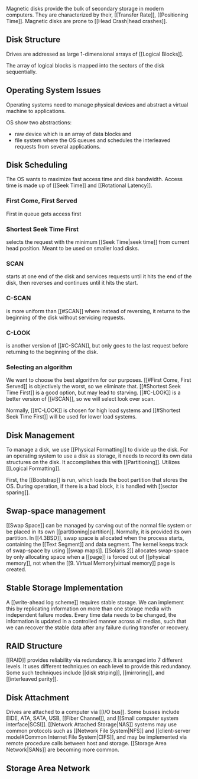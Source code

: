 Magnetic disks provide the bulk of secondary storage in modern computers. They are characterized by their, [[Transfer Rate]], [[Positioning Time]]. Magnetic disks are prone to [[Head Crash|head crashes]]. 

## Disk Structure

Drives are addressed as large 1-dimensional arrays of [[Logical Blocks]]. 

The array of logical blocks is mapped into the sectors of the disk sequentially. 

## Operating System Issues

Operating systems need to manage physical devices and abstract a virtual machine to applications. 

OS show two abstractions:
- raw device which is an array of data blocks
and
- file system where the OS queues and schedules the interleaved requests from several applications. 

## Disk Scheduling

The OS wants to maximize fast access time and disk bandwidth. 
Access time is made up of [[Seek Time]] and [[Rotational Latency]]. 

### First Come, First Served

First in queue gets access first

### Shortest Seek Time First
selects the request with the minimum [[Seek Time|seek time]] from current head position. Meant to be used on smaller load disks.

### SCAN
starts at one end of the disk and services requests until it hits the end of the disk, then reverses and continues until it hits the start. 

### C-SCAN
is more uniform than [[#SCAN]] where instead of reversing, it returns to the beginning of the disk without servicing requests. 

### C-LOOK
is another version of [[#C-SCAN]], but only goes to the last request before returning to the beginning of the disk. 

### Selecting an algorithm

We want to choose the best algorithm for our purposes. [[#First Come, First Served]] is objectively the worst, so we eliminate that. [[#Shortest Seek Time First]] is a good option, but may lead to starving. [[#C-LOOK]] is a better version of [[#SCAN]], so we will select look over scan. 

Normally, [[#C-LOOK]] is chosen for high load systems and [[#Shortest Seek Time First]] will be used for lower load systems. 

## Disk Management

To manage a disk, we use [[Physical Formatting]] to divide up the disk. For an operating system to use a disk as storage, it needs to record its own data structures on the disk. It accomplishes this with [[Partitioning]]. Utilizes [[Logical Formatting]]. 

First, the [[Bootstrap]] is run, which loads the boot partition that stores the OS. During operation, if there is a bad block, it is handled with [[sector sparing]]. 

## Swap-space management

[[Swap Space]] can be managed by carving out of the normal file system or be placed in its own [[partitioning|partition]]. Normally, it is provided its own partition. In [[4.3BSD]], swap space is allocated when the process starts, containing the [[Text Segment]] and data segment. The kernel keeps track of swap-space by using [[swap maps]].  [[Solaris 2]] allocates swap-space by only allocating space when a [[page]] is forced out of [[physical memory]], not when the [[9. Virtual Memory|virtual memory]] page is created. 

## Stable Storage Implementation

A [[write-ahead log scheme]] requires stable storage. We can implement this by replicating information on more than one storage media with independent failure modes. Every time data needs to be changed, the information is updated in a controlled manner across all medias, such that we can recover the stable data after any failure during transfer or recovery. 

## RAID Structure

[[RAID]] provides reliability via redundancy. It is arranged into 7 different levels. It uses different techniques on each level to provide this redundancy. Some such techniques include [[disk striping]], [[mirroring]], and [[interleaved parity]]. 

## Disk Attachment

Drives are attached to a computer via [[I/O bus]]. Some busses include EIDE, ATA, SATA, USB, [[Fiber Channel]], and [[Small computer system interface|SCSI]]. [[Network Attached Storage|NAS]] systems may use common protocols such as [[Network File System|NFS]] and [[client-server model#Common Internet File System|CIFS]], and may be implemented via remote procedure calls between host and storage. [[Storage Area Network|SANs]] are becoming more common. 



## Storage Area Network